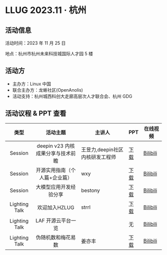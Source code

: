 # LLUG 2023.11 · 杭州

## 活动信息

活动时间：2023 年 11 月 25 日

地点：杭州市杭州未来科技城国际人才园 5 楼

## 活动方

- 主办方：Linux 中国
- 联合主办方：龙蜥社区(OpenAnolis)
- 活动支持：杭州城西科创大走廊高层次人才联合会、杭州 GDG

## 活动议程 & PPT 查看

|     类型      |             活动主题              | 主讲人                           | PPT                                                          | 在线视频                                                 |
| :-----------: | :---: | --- | --- | --- |
|    Session    | deepin v23 内核成果分享与技术前瞻 | 王昱力,deepin社区 内核研发工程师 | [下载](https://github.com/Linux-CN/LLUG-Shares/blob/main/Hangzhou/2023.11-ChengXiKeChuangDaZouLang/11.25%20deepin%E5%86%85%E6%A0%B8%E6%88%90%E6%9E%9C%E5%88%86%E4%BA%AB%E4%B8%8E%E6%8A%80%E6%9C%AF%E5%89%8D%E7%9E%BB.pdf) | [Bilibili](https://www.bilibili.com/video/BV1MN411M7Be/) |
|    Session    |   开源实用指南（个人篇+企业篇）   | wxy                              | [下载](https://github.com/Linux-CN/LLUG-Shares/blob/main/Hangzhou/2023.11-ChengXiKeChuangDaZouLang/11.25%20%E5%AE%9E%E7%94%A8%E5%BC%80%E6%BA%90%E6%8C%87%E5%8D%97.pdf) | [Bilibili](https://www.bilibili.com/video/BV1Vw411n7yp/) |
|    Session    |      大模型应用开发经验分享       | bestony                          | [下载](https://github.com/Linux-CN/LLUG-Shares/blob/main/Hangzhou/2023.11-ChengXiKeChuangDaZouLang/11.25%20%E5%A4%A7%E6%A8%A1%E5%9E%8B%E5%BA%94%E7%94%A8%E5%BC%80%E5%8F%91%E7%BB%8F%E9%AA%8C%E5%88%86%E4%BA%AB.pdf) | [Bilibili](https://www.bilibili.com/video/BV15C4y1N7VH/) |
| Lighting Talk |           欢迎加入HZLUG           | strrl                            | [下载](https://github.com/Linux-CN/LLUG-Shares/blob/main/Hangzhou/2023.11-ChengXiKeChuangDaZouLang/11.25%20HZLUG.pdf) | [Bilibili](https://www.bilibili.com/video/BV1HG411S7Yf/) |
| Lighting Talk |        LAF 开源云平台一览         |                                  | 无                                                           | [Bilibili](https://www.bilibili.com/video/BV1kN411j7aW/) |
| Lighting Talk |        伪随机数和梅花易数         | 姜亦丰                           | [下载](https://github.com/Linux-CN/LLUG-Shares/blob/main/Hangzhou/2023.11-ChengXiKeChuangDaZouLang/11.25%20%E4%BC%AA%E9%9A%8F%E6%9C%BA%E6%95%B0%E5%92%8C%E6%A2%85%E8%8A%B1%E6%98%93%E6%95%B0.pdf) | [Bilibili](https://www.bilibili.com/video/BV1E64y1779b/) |